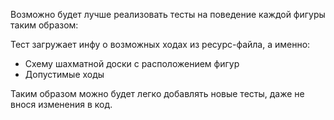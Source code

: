 Возможно будет лучше реализовать тесты на поведение каждой
фигуры таким образом:

Тест загружает инфу о возможных ходах из ресурс-файла, а именно:
* Схему шахматной доски с расположением фигур
* Допустимые ходы

Таким образом можно будет легко добавлять новые тесты, даже 
не внося изменения в код.